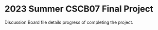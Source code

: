 # 2023 Summer CSCB07 Final Project
Discussion Board file details progress of completing the project.
